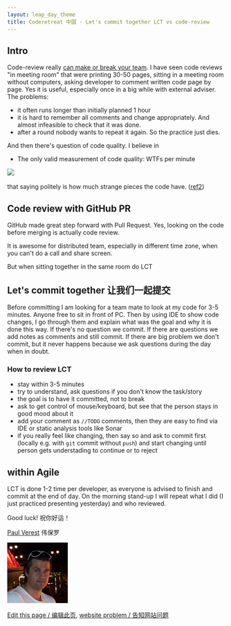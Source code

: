 ```yaml
---
layout: leap_day_theme
title: Coderetreat 中国 - Let's commit together LCT vs code-review
---
```


## Intro

Code-review really [can make or break your team](https://medium.com/swlh/code-reviews-can-make-or-break-your-team-a3cfdcc15de1).
I have seen code reviews "in meeting room" that were printing 30-50 pages, sitting in a meeting room without computers, asking developer to comment written code page by page.
Yes it is useful, especially once in a big while with external adviser. The problems:

- it often runs longer than initially planned 1 hour
- it is hard to remember all comments and change appropriately. And almost infeasible to check that it was done.
- after a round nobody wants to repeat it again. So the practice just dies.

And then there's question of code quality. I believe in

- The only valid measurement of code quality: WTFs per minute

![](http://blog.codinghorror.com/content/images/uploads/2009/02/6a0120a85dcdae970b012877707a45970c-pi.png)

that saying politely is how much strange pieces the code have. ([ref2](http://blog.codinghorror.com/whos-your-coding-buddy/))

## Code review with GitHub PR

GitHub made great step forward with Pull Request. Yes, looking on the code before merging is actually code review.

It is awesome for distributed team, especially in different time zone, when you can't do a call and share screen.

But when sitting together in the same room do LCT

## Let's commit together 让我们一起提交

Before committing I am looking for a team mate to look at my code for 3-5 minutes. Anyone free to sit in front of PC.
Then by using IDE to show code changes, I go through them and explain what was the goal and why it is done this way.
If there's no question we commit.
If there are questions we add notes as comments and still commit.
If there are big problem we don't commit, but it never happens because we ask questions during the day when in doubt.

### How to review LCT

- stay within 3-5 minutes
- try to understand, ask questions if you don't know the task/story
- the goal is to have it committed, not to break
- ask to get control of mouse/keyboard, but see that the person stays in good mood about it
- add your comment as `//TODO` comments, then they are easy to find via IDE or static analysis tools like Sonar
- if you really feel like changing, then say so and ask to commit first (locally e.g. with `git` commit without `push`)
	and start changing until person gets understading to continue or to reject

## within Agile

LCT is done 1-2 time per developer, as everyone is advised to finish and commit at the end of day.
On the morning stand-up I will repeat what I did (I just practiced presenting yesterday) and who reviewed.

Good luck! 祝你好运！

<a href="https://cn.linkedin.com/pub/paul-verest/10/645/105">Paul Verest</a> 伟保罗

![](images/people/Paul_Verest_140x140.jpg)

[Edit this page / 编辑此页](https://github.com/coderetreat-china/coderetreat-china.github.io/edit/master/lets-commit-together-LCT-vs-code-review.md),
[website problem / 告知网站问题](https://github.com/coderetreat-china/coderetreat-china.github.io/issues)

